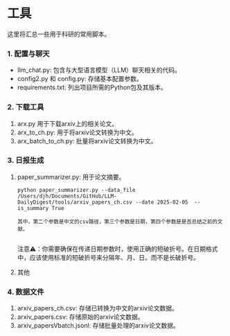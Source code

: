# 工具

这里将汇总一些用于科研的常用脚本。

### 1.  配置与聊天

* llm_chat.py: 包含与大型语言模型（LLM）聊天相关的代码。
* config2.py 和 config.py: 存储基本配置参数。
* requirements.txt: 列出项目所需的Python包及其版本。

### 2. 下载工具

1. arx.py 用于下载arxiv上的相关论文。
2. arx_to_ch.py: 用于将arxiv论文转换为中文。
3. arx_batch_to_ch.py: 批量将arxiv论文转换为中文。

### 3. 日报生成

1. paper_summarizer.py: 用于论文摘要。

   ```
   python paper_summarizer.py --data_file /Users/djh/Documents/GitHub/LLM-DailyDigest/tools/arxiv_papers_ch.csv --date 2025-02-05  --is_summary True

   其中，第二个参数是中文的csv路径，第三个参数是日期，第四个参数是是否总结之前的文献。


   ```

   注意⚠️：你需要确保在传递日期参数时，使用正确的短破折号。在日期格式中，应该使用标准的短破折号来分隔年、月、日。而不是长破折号。
2. 其他

### 4. 数据文件

1. arxiv_papers_ch.csv: 存储已转换为中文的arxiv论文数据。
2. arxiv_papers.csv: 存储原始的arxiv论文数据。
3. arxiv_papersVbatch.jsonl: 存储批量处理的arxiv论文数据。
